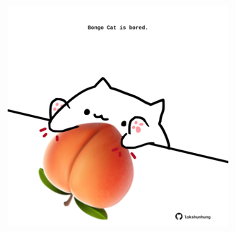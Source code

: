 <!-- built at 15/07/2023, 13:04:26 UTC -->
<p align="center">
  <img width="500" height="500" src="./ReadmeImage.svg">
</p>
